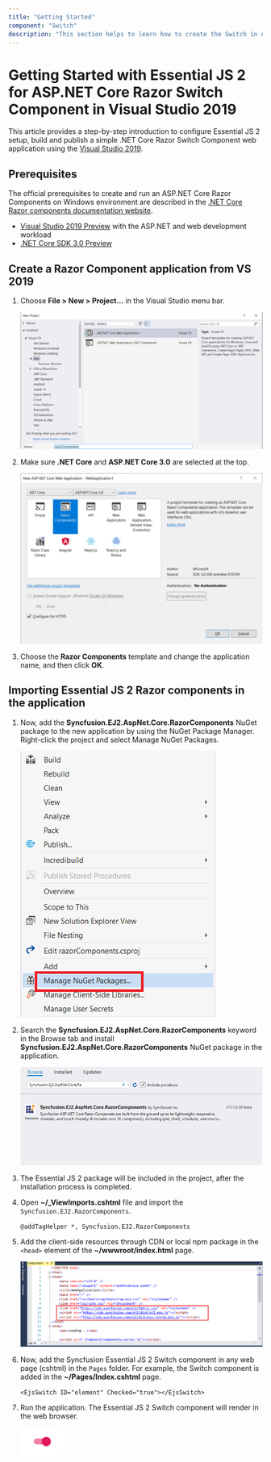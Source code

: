 ```yaml
---
title: "Getting Started"
component: "Switch"
description: "This section helps to learn how to create the Switch in ASP.NET Core Razor application with its basic features in step-by-step procedure."
---
```


<!-- markdownlint-disable MD024 -->

# Getting Started with Essential JS 2 for ASP.NET Core Razor Switch Component in Visual Studio 2019

This article provides a step-by-step introduction to configure Essential JS 2 setup, build and publish a simple .NET Core Razor Switch Component web application using the [Visual Studio 2019](https://visualstudio.microsoft.com/vs/preview/).

## Prerequisites

The official prerequisites to create and run an ASP.NET Core Razor Components on Windows environment are described in the [.NET Core Razor components documentation website](https://docs.microsoft.com/en-us/aspnet/core/client-side/spa/blazor/get-started?view=aspnetcore-3.0&tabs=visual-studio).

* [Visual Studio 2019 Preview](https://visualstudio.microsoft.com/vs/preview/) with the ASP.NET and web development workload
* [.NET Core SDK 3.0 Preview](https://dotnet.microsoft.com/download/dotnet-core/3.0)

## Create a Razor Component application from VS 2019

1. Choose **File > New > Project...** in the Visual Studio menu bar.

    ![new project in aspnetcore razor](images/new-project.png)

2. Make sure **.NET Core** and **ASP.NET Core 3.0** are selected at the top.

    ![select framework](images/razor-components-template.png)

3. Choose the **Razor Components** template and change the application name, and then click **OK**.

## Importing Essential JS 2 Razor components in the application

1. Now, add the **Syncfusion.EJ2.AspNet.Core.RazorComponents** NuGet package to the new application by using the NuGet Package Manager. Right-click the project and select Manage NuGet Packages.

    ![nuget explorer](images/nuget-explorer.png)

2. Search the **Syncfusion.EJ2.AspNet.Core.RazorComponents** keyword in the Browse tab and install **Syncfusion.EJ2.AspNet.Core.RazorComponents** NuGet package in the application.

    ![select nuget](images/select-nuget.png)

3. The Essential JS 2 package will be included in the project, after the installation process is completed.

4. Open **~/_ViewImports.cshtml** file and import the `Syncfusion.EJ2.RazorComponents`.

    ```cshtml
    @addTagHelper *, Syncfusion.EJ2.RazorComponents
    ```

5. Add the client-side resources through CDN or local npm package in the `<head>` element of the **~/wwwroot/index.html** page.

    ![import cdn](images/import-cdn.png)

6. Now, add the Syncfusion Essential JS 2 Switch component in any web page (cshtml) in the `Pages` folder. For example, the Switch component is added in the **~/Pages/Index.cshtml** page.

    ```cshtml
    <EjsSwitch ID="element" Checked="true"></EjsSwitch>
    ```

7. Run the application. The Essential JS 2 Switch component will render in the web browser.

    ![Switch Sample](./images/switch.png)
